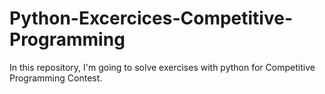 # Python-Excercices-Competitive-Programming
In this repository, I'm going to solve exercises with python for Competitive Programming Contest.
